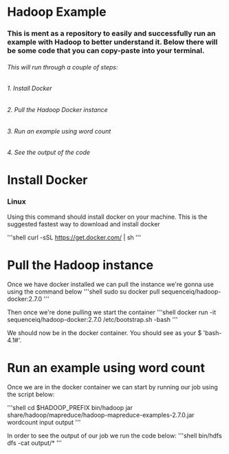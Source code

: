 # Hadoop Example

### This is ment as a repository to easily and successfully run an example with Hadoop to better understand it. Below there will be some code that you can copy-paste into your terminal. 

###### This will run through a couple of steps:
######   1. Install Docker
######   2. Pull the Hadoop Docker instance
######   3. Run an example using word count 
######   4. See the output of the code

# Install Docker
### Linux 
Using this command should install docker on your machine. This is the suggested fastest way to download and install docker

'''shell
curl -sSL https://get.docker.com/ | sh
'''

# Pull the Hadoop instance
Once we have docker installed we can pull the instance we're gonna use using the command below
'''shell 
sudo su
docker pull sequenceiq/hadoop-docker:2.7.0
'''

Then once we're done pulling we start the container
'''shell
docker run -it sequenceiq/hadoop-docker:2.7.0 /etc/bootstrap.sh -bash
'''

We should now be in the docker container. You should see as your $ 'bash-4.1#'.

# Run an example using word count
Once we are in the docker container we can start by running our job using the script below:

'''shell
cd $HADOOP_PREFIX
bin/hadoop jar share/hadoop/mapreduce/hadoop-mapreduce-examples-2.7.0.jar wordcount input output
'''

In order to see the output of our job we run the code below:
'''shell
bin/hdfs dfs -cat output/*
'''

